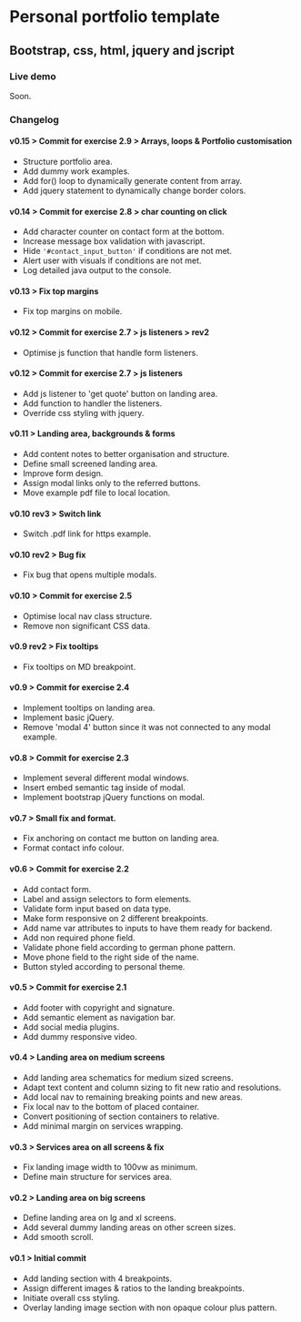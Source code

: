# Personal portfolio template
## Bootstrap, css, html, jquery and jscript

### Live demo
Soon.

### Changelog

#### v0.15 > Commit for exercise 2.9 > Arrays, loops & Portfolio customisation
- Structure portfolio area.
- Add dummy work examples.
- Add for() loop to dynamically generate content from array.
- Add jquery statement to dynamically change border colors.

#### v0.14 > Commit for exercise 2.8 > char counting on click
- Add character counter on contact form at the bottom.
- Increase message box validation with javascript.
- Hide `'#contact_input_button'` if conditions are not met.
- Alert user with visuals if conditions are not met.
- Log detailed java output to the console.

#### v0.13 > Fix top margins
- Fix top margins on mobile.

#### v0.12 > Commit for exercise 2.7 > js listeners > rev2
- Optimise js function that handle form listeners.

#### v0.12 > Commit for exercise 2.7 > js listeners
- Add js listener to 'get quote' button on landing area.
- Add function to handler the listeners.
- Override css styling with jquery.

#### v0.11 > Landing area, backgrounds & forms
- Add content notes to better organisation and structure.
- Define small screened landing area.
- Improve form design.
- Assign modal links only to the referred buttons.
- Move example pdf file to local location.

#### v0.10 rev3 > Switch link
- Switch .pdf link for https example.

#### v0.10 rev2 > Bug fix
- Fix bug that opens multiple modals.

#### v0.10 > Commit for exercise 2.5
- Optimise local nav class structure.
- Remove non significant CSS data.

#### v0.9 rev2 > Fix tooltips
- Fix tooltips on MD breakpoint.

#### v0.9 > Commit for exercise 2.4
- Implement tooltips on landing area.
- Implement basic jQuery.
- Remove 'modal 4' button since it was not connected to any modal example.

#### v0.8 > Commit for exercise 2.3
- Implement several different modal windows.
- Insert embed semantic tag inside of modal.
- Implement bootstrap jQuery functions on modal.

#### v0.7 > Small fix and format.
- Fix anchoring on contact me button on landing area.
- Format contact info colour.

#### v0.6 > Commit for exercise 2.2
- Add contact form.
- Label and assign selectors to form elements.
- Validate form input based on data type.
- Make form responsive on 2 different breakpoints.
- Add name var attributes to inputs to have them ready for backend.
- Add non required phone field.
- Validate phone field according to german phone pattern.
- Move phone field to the right side of the name.
- Button styled according to personal theme.

#### v0.5 > Commit for exercise 2.1
- Add footer with copyright and signature.
- Add semantic element as navigation bar.
- Add social media plugins.
- Add dummy responsive video.

#### v0.4 > Landing area on medium screens
- Add landing area schematics for medium sized screens.
- Adapt text content and column sizing to fit new ratio and resolutions.
- Add local nav to remaining breaking points and new areas.
- Fix local nav to the bottom of placed container.
- Convert positioning of section containers to relative.
- Add minimal margin on services wrapping.

#### v0.3 > Services area on all screens & fix
- Fix landing image width to 100vw as minimum.
- Define main structure for services area.

#### v0.2 > Landing area on big screens
- Define landing area on lg and xl screens.
- Add several dummy landing areas on other screen sizes.
- Add smooth scroll.

#### v0.1 > Initial commit
- Add landing section with 4 breakpoints.
- Assign different images & ratios to the landing breakpoints.
- Initiate overall css styling.
- Overlay landing image section with non opaque colour plus pattern.
